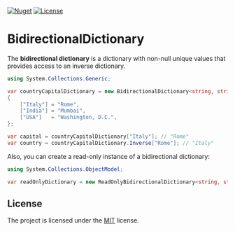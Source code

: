 [![Nuget](https://img.shields.io/nuget/v/BidirectionalDictionary)](https://www.nuget.org/packages/BidirectionalDictionary/)
[![License](https://img.shields.io/github/license/iiKuzmychov/BidirectionalDictionary)](https://github.com/iiKuzmychov/BidirectionalDictionary/blob/master/LICENSE.md)

# BidirectionalDictionary

The **bidirectional dictionary** is a dictionary with non-null unique values that provides access to an inverse dictionary.

```cs
using System.Collections.Generic;

var countryCapitalDictionary = new BidirectionalDictionary<string, string>()
{
    ["Italy"] = "Rome",
    ["India"] = "Mumbai",
    ["USA"]   = "Washington, D.C.",
};

var capital = countryCapitalDictionary["Italy"]; // "Rome"
var country = countryCapitalDictionary.Inverse["Rome"]; // "Italy"
```

Also, you can create a read-only instance of a bidirectional dictionary:

```cs
using System.Collections.ObjectModel;

var readOnlyDictionary = new ReadOnlyBidirectionalDictionary<string, string>(countryCapitalDictionary);
```

## License

The project is licensed under the [MIT](https://github.com/iiKuzmychov/BidirectionalDictionary/blob/master/LICENSE.md) license.

